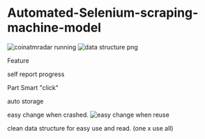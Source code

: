# Automated-Selenium-scraping-machine-model
![coinatmradar running ](https://user-images.githubusercontent.com/117721475/205109385-e7ef9e30-4952-4ce6-8a75-5adbf6feb4e6.png)
![data structure   png](https://user-images.githubusercontent.com/117721475/205110556-7383b6a3-71a9-498d-905f-60e1f2ff1a7c.png)

Feature

self report progress

Part Smart "click"

auto storage

easy change when crashed.
![easy change when reuse ](https://user-images.githubusercontent.com/117721475/205112064-5f21600e-ed81-44de-9437-039e9aed4350.png)

clean data structure for easy use and read.
(one x use all)




